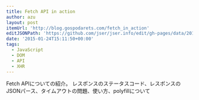 ```yaml
---
title: Fetch API in action
author: azu
layout: post
itemUrl: 'http://blog.gospodarets.com/fetch_in_action'
editJSONPath: 'https://github.com/jser/jser.info/edit/gh-pages/data/2015/01/index.json'
date: '2015-01-24T15:11:50+00:00'
tags:
  - JavaScript
  - DOM
  - API
  - XHR
---
```

Fetch APIについての紹介。
レスポンスのステータスコード、レスポンスのJSONパース、タイムアウトの問題、使い方、polyfillについて
